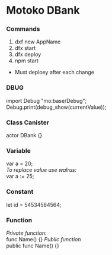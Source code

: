 # Motoko DBank

### Commands
1) dxf new AppName</br>
2) dfx start
3) dfx deploy
4) npm start
* Must deploey after each change

### DBUG
import Debug "mo:base/Debug";</br>
Debug.print(debug_show(currentValue));</br>

### Class Canister
actor DBank {}

### Variable
var a = 20;</br>
<i>To replace value use walrus:</i></br>
var a := 25;

### Constant
let id = 54534564564;

### Function
<i>Private function:</i></br>
func Name() {}
<i>Public function</i></br>
public func Name() {}
